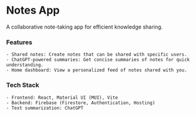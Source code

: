 # Notes App

A collaborative note-taking app for efficient knowledge sharing.

### Features
    - Shared notes: Create notes that can be shared with specific users.
    - ChatGPT-powered summaries: Get concise summaries of notes for quick understanding.
    - Home dashboard: View a personalized feed of notes shared with you.

### Tech Stack
    - Frontend: React, Material UI (MUI), Vite
    - Backend: Firebase (Firestore, Authentication, Hosting)
    - Text summarization: ChatGPT

